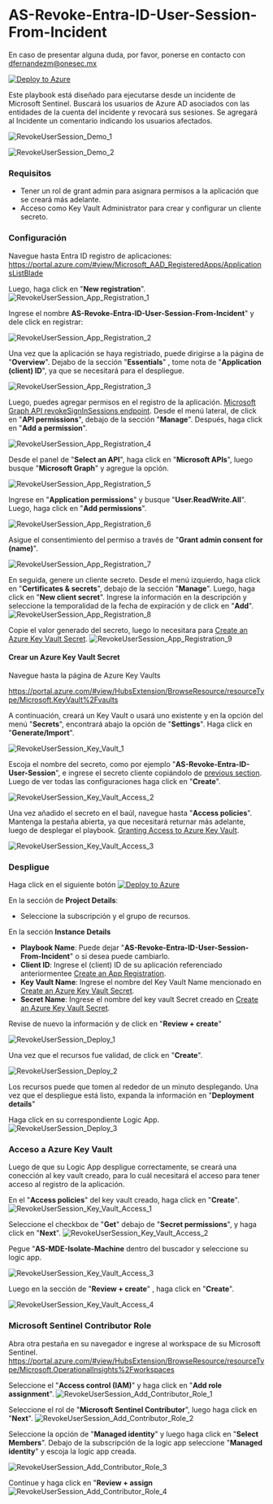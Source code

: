 # AS-Revoke-Entra-ID-User-Session-From-Incident

En caso de presentar alguna duda, por favor, ponerse en contacto con dfernandezm@onesec.mx

[![Deploy to Azure](https://aka.ms/deploytoazurebutton)](https://portal.azure.com/#create/Microsoft.Template/uri/https%3A%2F%2Fraw.githubusercontent.com%2FAzure%2FAzure-Sentinel%2Fmaster%2FPlaybooks%2FAS-Revoke-Azure-AD-User-Session-From-Incident%2Fazuredeploy.json)

Este playbook está diseñado para ejecutarse desde un incidente de Microsoft Sentinel. Buscará los usuarios de Azure AD asociados con las entidades de la cuenta del incidente y revocará sus sesiones. Se agregará al Incidente un comentario indicando los usuarios afectados.

![RevokeUserSession_Demo_1](./images/RevokeUserSession_Demo_1.png)

![RevokeUserSession_Demo_2](./images/RevokeUserSession_Demo_2.png)


### Requisitos

* Tener un rol de grant admin para asignara permisos a la aplicación que se creará más adelante.
* Acceso como Key Vault Administrator para crear y configurar un cliente secreto. 



### Configuración 

Navegue hasta Entra ID registro de aplicaciones:
https://portal.azure.com/#view/Microsoft_AAD_RegisteredApps/ApplicationsListBlade

Luego, haga click en "**New registration**".
![RevokeUserSession_App_Registration_1](./images/RevokeUserSession_App_Registration_1.png)

Ingrese el nombre **AS-Revoke-Entra-ID-User-Session-From-Incident**" y dele click en registrar:

![RevokeUserSession_App_Registration_2](./images/RevokeUserSession_App_Registration_2.png)

Una vez que la aplicación se haya registriado, puede dirigirse a la página de "**Overview**". Dejabo de la sección "**Essentials**" , tome nota de "**Application (client) ID**", ya que se necesitará para el despliegue. 

![RevokeUserSession_App_Registration_3](./images/RevokeUserSession_App_Registration_3.png)

Luego, puedes agregar permisos en el registro de la aplicación. [Microsoft Graph API revokeSignInSessions endpoint](https://learn.microsoft.com/en-us/graph/api/user-revokesigninsessions?view=graph-rest-1.0&tabs=http). Desde el menú lateral, de click en "**API permissions**", debajo de la sección "**Manage**". Después, haga click en  "**Add a permission**".


![RevokeUserSession_App_Registration_4](./images/RevokeUserSession_App_Registration_4.png)

Desde el panel de   "**Select an API**", haga click en "**Microsoft APIs**", luego busque "**Microsoft Graph**" y agregue la opción. 

![RevokeUserSession_App_Registration_5](./images/RevokeUserSession_App_Registration_5.png)

Ingrese en "**Application permissions**" y busque "**User.ReadWrite.All**". Luego, haga click en "**Add permissions**".

![RevokeUserSession_App_Registration_6](./images/RevokeUserSession_App_Registration_6.png)

Asigue el consentimiento del permiso a través de "**Grant admin consent for (name)**".

![RevokeUserSession_App_Registration_7](./images/RevokeUserSession_App_Registration_7.png)

En seguida, genere un cliente secreto. Desde el menú izquierdo, haga click en  "**Certificates & secrets**", debajo de la sección "**Manage**". Luego, haga click en "**New client secret**". Ingrese la información en la descripción y seleccione la temporalidad de la fecha de expiración y de click en "**Add**".
 ![RevokeUserSession_App_Registration_8](./images/RevokeUserSession_App_Registration_8.png)

Copie el valor generado del secreto, luego lo necesitara para [Create an Azure Key Vault Secret](https://github.com/Azure/Azure-Sentinel/tree/master/Playbooks/AS-MDE-Isolate-Machine#create-an-azure-key-vault-secret).
![RevokeUserSession_App_Registration_9](./images/RevokeUserSession_App_Registration_9.png)

#### Crear un  Azure Key Vault Secret
Navegue hasta la página de Azure Key Vaults 

https://portal.azure.com/#view/HubsExtension/BrowseResource/resourceType/Microsoft.KeyVault%2Fvaults

A continuación, creará un Key Vault o usará uno existente y en la opción del menú "**Secrets**", encontrará abajo la opción de "**Settings**". Haga click en "**Generate/Import**".

![RevokeUserSession_Key_Vault_1](./images/RevokeUserSession_Key_Vault_1.png)

Escoja el nombre del secreto, como por ejemplo "**AS-Revoke-Entra-ID-User-Session**", e ingrese el secreto cliente copiándolo de [previous section](https://github.com/Azure/Azure-Sentinel/tree/master/Playbooks/AS-MDE-Isolate-Machine#create-an-app-registration). Luego de ver todas las configuraciones haga click en "**Create**". 

![RevokeUserSession_Key_Vault_Access_2](./images/RevokeUserSession_Key_Vault_2.png)


Una vez añadido el secreto en el baúl, navegue hasta "**Access policies**". Mantenga la pestaña abierta, ya que necesitará returnar más adelante, luego de desplegar el playbook. [Granting Access to Azure Key Vault](https://github.com/Azure/Azure-Sentinel/tree/master/Playbooks/AS-MDE-Isolate-Machine#granting-access-to-azure-key-vault).

![RevokeUserSession_Key_Vault_Access_3](./images/RevokeUserSession_Key_Vault_3.png)

### Despligue

Haga click en el siguiente botón [![Deploy to Azure](https://aka.ms/deploytoazurebutton)](https://portal.azure.com/#create/Microsoft.Template/uri/https%3A%2F%2Fraw.githubusercontent.com%2FAzure%2FAzure-Sentinel%2Fmaster%2FPlaybooks%2FAS-Revoke-Azure-AD-User-Session-From-Incident%2Fazuredeploy.json)

En la sección de **Project Details**:

* Seleccione la subscripción y el grupo de recursos.

En la sección **Instance Details**

* **Playbook Name**: Puede dejar  "**AS-Revoke-Entra-ID-User-Session-From-Incident**" o si desea puede cambiarlo. 
*  **Client ID**: Ingrese el (client) ID de su aplicación referenciado anteriormentee [Create an App Registration](https://github.com/Azure/Azure-Sentinel/tree/master/Playbooks/AS-Revoke-Azure-AD-User-Session-From-Incident#create-an-app-registration).
* **Key Vault Name**: Ingrese el nombre del Key Vault Name mencionado en [Create an Azure Key Vault Secret](https://github.com/Azure/Azure-Sentinel/tree/master/Playbooks/AS-Revoke-Azure-AD-User-Session-From-Incident#create-an-azure-key-vault-secret).
* **Secret Name**: Ingrese el nombre del key vault Secret creado en [Create an Azure Key Vault Secret](https://github.com/Azure/Azure-Sentinel/tree/master/Playbooks/AS-Revoke-Azure-AD-User-Session-From-Incident#create-an-azure-key-vault-secret).

Revise de nuevo la información y de click en "**Review + create**"

![RevokeUserSession_Deploy_1](./images/RevokeUserSession_Deploy_1.png)

Una vez que el recursos fue validad, de click en "**Create**".

![RevokeUserSession_Deploy_2](./images/RevokeUserSession_Deploy_2.png)

Los recursos puede que tomen al rededor de un minuto desplegando. Una vez que el despliegue está listo, expanda la información en "**Deployment details**" 

Haga click en su correspondiente Logic App. 
![RevokeUserSession_Deploy_3](./images/RevokeUserSession_Deploy_3.png)


### Acceso a Azure Key Vault

Luego de que su Logic App despligue correctamente, se creará una conección al key vault creado, para lo cuál necesitará el acceso para tener acceso al registro de la aplicación. 

En el "**Access policies**" del key vault creado, haga click en "**Create**".
![RevokeUserSession_Key_Vault_Access_1](./images/RevokeUserSession_Key_Vault_Access_1.png)

Seleccione el checkbox de "**Get**"  debajo de "**Secret permissions**", y haga click en "**Next**".
![RevokeUserSession_Key_Vault_Access_2](./images/RevokeUserSession_Key_Vault_Access_2.png)

Pegue "**AS-MDE-Isolate-Machine** dentro del buscador y seleccione su logic app. 

![RevokeUserSession_Key_Vault_Access_3](./images/RevokeUserSession_Key_Vault_Access_3.png)

Luego en la sección de "**Review + create**" , haga click en "**Create**".

![RevokeUserSession_Key_Vault_Access_4](./images/RevokeUserSession_Key_Vault_Access_4.png)




### Microsoft Sentinel Contributor Role
Abra otra pestaña en su navegador e ingrese al workspace de su Microsoft Sentinel. 
https://portal.azure.com/#view/HubsExtension/BrowseResource/resourceType/Microsoft.OperationalInsights%2Fworkspaces

Seleccione el  "**Access control (IAM)**" y haga click en "**Add role assignment**".
![RevokeUserSession_Add_Contributor_Role_1](./images/RevokeUserSession_Add_Contributor_Role_1.png)

Seleccione el rol de "**Microsoft Sentinel Contributor**", luego haga click en  "**Next**".
![RevokeUserSession_Add_Contributor_Role_2](./images/RevokeUserSession_Add_Contributor_Role_2.png)

Seleccione la opción de "**Managed identity**" y luego haga click en "**Select Members**". Debajo de la subscripción de la logic app seleccione "**Managed identity**" y escoja la logic app creada. 

![RevokeUserSession_Add_Contributor_Role_3](./images/RevokeUserSession_Add_Contributor_Role_3.png)

Continue y haga click en "**Review + assign**
![RevokeUserSession_Add_Contributor_Role_4](./images/RevokeUserSession_Add_Contributor_Role_4.png)


